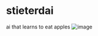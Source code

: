 # stieterdai
ai that learns to eat apples
![image](https://user-images.githubusercontent.com/44877194/112647512-e5da2380-8e48-11eb-9592-fe0e3514f727.png)
